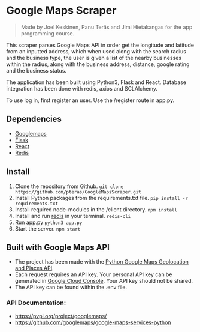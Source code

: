 # Google Maps Scraper
> Made by Joel Keskinen, Panu Teräs and Jimi Hietakangas for the app programming course.

This scraper parses Google Maps API in order get the longitude and latitude from an inputted address, which when used along with the search radius and the business type, the user is given a list of the nearby businesses within the radius, along with the business address, distance, google rating and the business status.

The application has been built using Python3, Flask and React. Database integration has been done with redis, axios and SCLAlchemy.

To use log in, first register an user. Use the /register route in app.py. 

## Dependencies
- [Googlemaps](https://github.com/googlemaps/google-maps-services-python)
- [Flask](https://flask.palletsprojects.com/en/2.2.x/)
- [React](https://reactjs.org/docs/getting-started.html)
- [Redis](https://github.com/MicrosoftArchive/redis/releases)

## Install
1. Clone the repository from Github. ```git clone https://github.com/pteras/GoogleMapsScraper.git``` 
2. Install Python packages from the requirements.txt file.
```pip install -r requirements.txt```
3. Install required node-modules in the /client directory.
 ```npm install``` 
4. Install and run [redis](https://github.com/MicrosoftArchive/redis/releases) in your terminal. ```redis-cli``` 
5. Run app.py ```python3 app.py``` 
6. Start the server.
```npm start```

## Built with Google Maps API
- The project has been made with the [Python Google Maps Geolocation and Places API](https://github.com/googlemaps/google-maps-services-python).
- Each request requires an API key. Your personal API key can be generated in [Google Cloud Console](https://developers.google.com/maps/documentation/javascript/get-api-key). Your API key should not be shared. 
- The API key can be found within the .env file.


### API Documentation:
- https://pypi.org/project/googlemaps/
- https://github.com/googlemaps/google-maps-services-python


